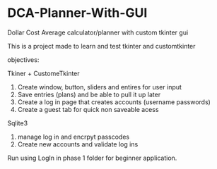 # DCA-Planner-With-GUI
Dollar Cost Average calculator/planner with custom tkinter gui

This is a project made to learn and test tkinter and customtkinter

objectives:

 Tkiner + CustomeTkinter
1. Create window, button, sliders and entires for user input
2. Save entries (plans) and be able to pull it up later 
3. Create a log in page that creates accounts (username passwords)
4. Create a guest tab for quick non saveable acess

  Sqlite3 
 1. manage log in and encrpyt passcodes
 2. Create new accounts and validate log ins


Run using LogIn in phase 1 folder for beginner application.
